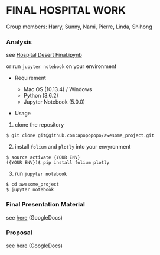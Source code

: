 # FINAL HOSPITAL WORK
Group members: Harry, Sunny, Nami, Pierre, Linda, Shihong

### Analysis
see [Hospital Desert Final.ipynb](https://github.com/apopopopo/awesome_project/blob/master/FINAL%20HOSPITAL%20WORK/Hospital%20Desert%20Final.ipynb)

or run `jupyter notebook` on your environment

* Requirement 
    * Mac OS (10.13.4) / Windows
    * Python (3.6.2)
    * Jupyter Notebook (5.0.0)

* Usage

1. clone the repository
```
$ git clone git@github.com:apopopopo/awesome_project.git
```
2. install `folium` and `plotly` into your envyronment
```
$ source activate {YOUR ENV}
({YOUR ENV})$ pip install folium plotly
```
3. run `jupyter notebook`
```
$ cd awesome_project
$ jupyter notebook
```

### Final Presentation Material
see [here](https://docs.google.com/presentation/d/1wEXKnqlVC9D07Gd0sckpf7RcGEJ97-mHQX8alXl-baI/edit#slide=id.p) (GoogleDocs)

### Proposal
see [here](https://docs.google.com/document/d/1IKVVVNqQaMenLzUPRoiScp3pNvt3CVlhznUIvIJgDqY/edit) (GoogleDocs)

